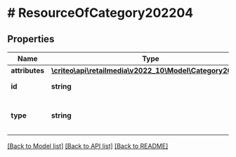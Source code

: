 # # ResourceOfCategory202204

## Properties

Name | Type | Description | Notes
------------ | ------------- | ------------- | -------------
**attributes** | [**\criteo\api\retailmedia\v2022_10\Model\Category202204**](Category202204.md) |  | [optional]
**id** | **string** | Id of the entity | [optional]
**type** | **string** | Canonical type name of the entity | [optional]

[[Back to Model list]](../../README.md#models) [[Back to API list]](../../README.md#endpoints) [[Back to README]](../../README.md)
